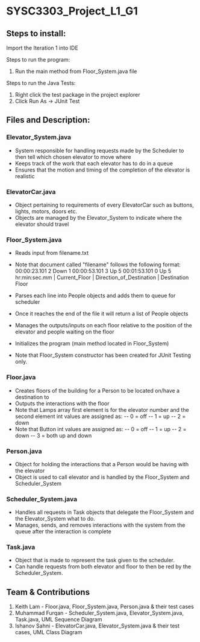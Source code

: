 # SYSC3303_Project_L1_G1

## Steps to install:

Import the Iteration 1 into IDE

Steps to run the program:
1. Run the main method from Floor_System.java file

Steps to run the Java Tests:
1. Right click the test package in the project explorer
2. Click Run As -> JUnit Test


## Files and Description:

### Elevator_System.java
- System responsible for handling requests made by the Scheduler to then tell which chosen elevator to move where
- Keeps track of the work that each elevator has to do in a queue
- Ensures that the motion and timing of the completion of the elevator is realistic

### ElevatorCar.java
- Object pertaining to requirements of every ElevatorCar such as buttons, lights, motors, doors etc.
- Objects are managed by the Elevator_System to indicate where the elevator should travel

### Floor_System.java
- Reads input from filename.txt
- Note that document called "filename" follows the following format:
00:00:23.101 2 Down 1
00:00:53.101 3 Up 5
00:01:53.101 0 Up 5
hr:min:sec.mm | Current_Floor | Direction_of_Destination | Destination Floor

- Parses each line into People objects and adds them to queue for scheduler
- Once it reaches the end of the file it will return a list of People objects
- Manages the outputs/inputs on each floor relative to the position of the elevator and people waiting on the floor
- Initializes the program (main method located in Floor_System)
- Note that Floor_System constructor has been created for JUnit Testing only.

### Floor.java
- Creates floors of the building for a Person to be located on/have a destination to
- Outputs the interactions with the floor
- Note that Lamps array first element is for the elevator number and the second element int values are assigned as:
-- 0 = off
-- 1 = up
-- 2 = down
- Note that Button int values are assigned as:
-- 0 = off
-- 1 = up
-- 2 = down
-- 3 = both up and down

### Person.java
- Object for holding the interactions that a Person would be having with the elevator
- Object is used to call elevator and is handled by the Floor_System and Scheduler_System

### Scheduler_System.java
- Handles all requests in Task objects that delegate the Floor_System and the Elevator_System what to do.
- Manages, sends, and removes interactions with the system from the queue after the interaction is complete

### Task.java
- Object that is made to represent the task given to the scheduler.
- Can handle requests from both elevator and floor to then be red by the Scheduler_System.

## Team & Contributions
1. Keith Lam - Floor.java, Floor_System.java, Person.java & their test cases
2. Muhammad Furqan - Scheduler_System.java, Elevator_System.java, Task.java, UML Sequence Diagram
3. Ishanov Sahni - ElevatorCar.java, Elevator_System.java & their test cases, UML Class Diagram
